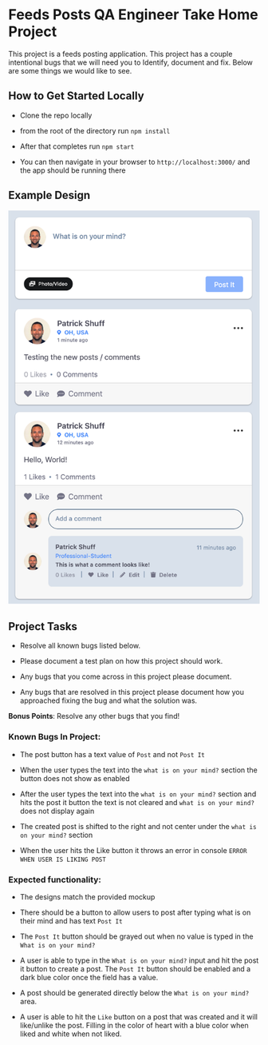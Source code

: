 # Feeds Posts QA Engineer Take Home Project

This project is a feeds posting application. This project has a couple intentional bugs that we will need you to Identify, document and fix. Below are some things we would like to see.

## How to Get Started Locally

- Clone the repo locally

- from the root of the directory run `npm install`

- After that completes run `npm start` 

- You can then navigate in your browser to `http://localhost:3000/` and the app should be running there

## Example Design

![Alt text](src/photos/image.png?raw=true "Title")

## Project Tasks

- Resolve all known bugs listed below.

- Please document a test plan on how this project should work. 

- Any bugs that you come across in this project please document.

- Any bugs that are resolved in this project please document how you approached fixing the bug and what the solution was.

**Bonus Points**: Resolve any other bugs that you find!

### Known Bugs In Project:

- The post button has a text value of `Post` and not `Post It`

- When the user types the text into the `what is on your mind?` section the button does not show as enabled

- After the user types the text into the `what is on your mind?` section and hits the post it button the text is not cleared and `what is on your mind?` does not display again

- The created post is shifted to the right and not center under the `what is on your mind?` section

- When the user hits the Like button it throws an error in console `ERROR WHEN USER IS LIKING POST`

### Expected functionality:

- The designs match the provided mockup

- There should be a button to allow users to post after typing what is on their mind and has text `Post It`

- The `Post It` button should be grayed out when no value is typed in the `What is on your mind?`

- A user is able to type in the `What is on your mind?` input and hit the post it button to create a post. The `Post It` button should be enabled and a dark blue color once the field has a value.

- A post should be generated directly below the `What is on your mind?` area.

- A user is able to hit the `Like` button on a post that was created and it will like/unlike the post. Filling in the color of heart with a blue color when liked and white when not liked.